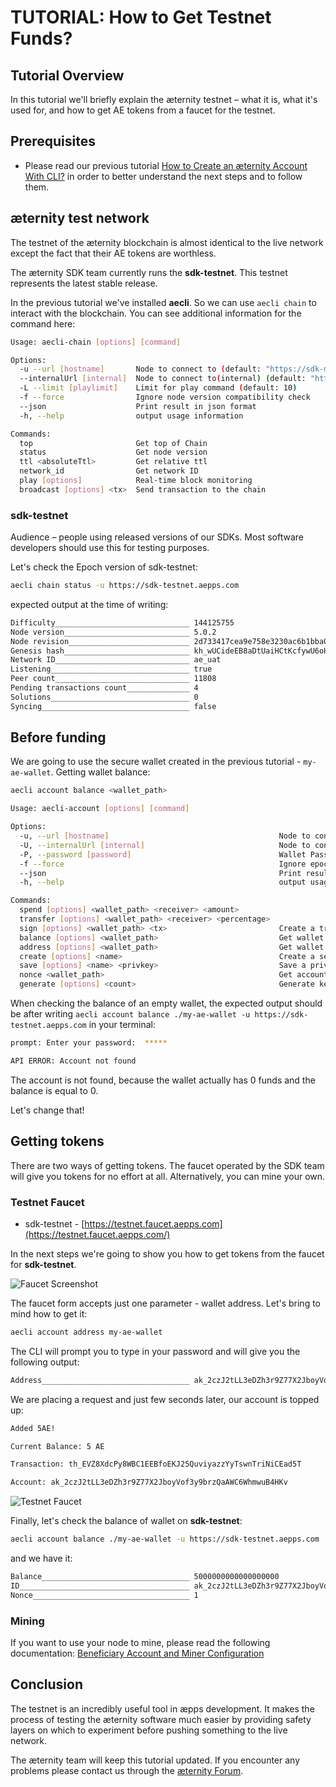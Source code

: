 # TUTORIAL: How to Get Testnet Funds?

## Tutorial Overview

In this tutorial we'll briefly explain the æternity testnet – what it is, what it's used for, and how to get AE tokens from a faucet for the testnet.

## Prerequisites

- Please read our previous tutorial [How to Create an æternity Account With CLI?](account-creation-in-ae-cli.md) in order to better understand the next steps and to follow them.

## æternity test network

The testnet of the æternity blockchain is almost identical to the live network except the fact that their AE tokens are worthless.

The æternity SDK team currently runs the **sdk-testnet**. This testnet represents the latest stable release.

In the previous tutorial we've installed **aecli**. So we can use ```aecli chain``` to interact with the blockchain. You can see additional information for the command here:

```bash
Usage: aecli-chain [options] [command]

Options:
  -u --url [hostname]       Node to connect to (default: "https://sdk-mainnet.aepps.com")
  --internalUrl [internal]  Node to connect to(internal) (default: "https://sdk-mainnet.aepps.com")
  -L --limit [playlimit]    Limit for play command (default: 10)
  -f --force                Ignore node version compatibility check
  --json                    Print result in json format
  -h, --help                output usage information

Commands:
  top                       Get top of Chain
  status                    Get node version
  ttl <absoluteTtl>         Get relative ttl
  network_id                Get network ID
  play [options]            Real-time block monitoring
  broadcast [options] <tx>  Send transaction to the chain
```

### sdk-testnet

Audience – people using released versions of our SDKs. Most software developers should use this for testing purposes.

Let's check the Epoch version of sdk-testnet:

```bash
aecli chain status -u https://sdk-testnet.aepps.com
```

expected output at the time of writing:

```bash
Difficulty______________________________ 144125755
Node version____________________________ 5.0.2
Node revision___________________________ 2d733417cea9e758e3230ac6b1bba0d0ac8a1770
Genesis hash____________________________ kh_wUCideEB8aDtUaiHCtKcfywU6oHZW6gnyci8Mw6S1RSTCnCRu
Network ID______________________________ ae_uat
Listening_______________________________ true
Peer count______________________________ 11808
Pending transactions count______________ 4
Solutions_______________________________ 0
Syncing_________________________________ false
```

## Before funding

We are going to use the secure wallet created in the previous tutorial - ```my-ae-wallet```.
Getting wallet balance:

```bash
aecli account balance <wallet_path>
```

```bash
Usage: aecli-account [options] [command]

Options:
  -u, --url [hostname]                                      Node to connect to (default: "https://sdk-mainnet.aepps.com")
  -U, --internalUrl [internal]                              Node to connect to(internal) (default: "https://sdk-mainnet.aepps.com")
  -P, --password [password]                                 Wallet Password
  -f --force                                                Ignore epoch version compatibility check
  --json                                                    Print result in json format
  -h, --help                                                output usage information

Commands:
  spend [options] <wallet_path> <receiver> <amount>
  transfer [options] <wallet_path> <receiver> <percentage>
  sign [options] <wallet_path> <tx>                         Create a transaction to another wallet
  balance [options] <wallet_path>                           Get wallet balance
  address [options] <wallet_path>                           Get wallet address
  create [options] <name>                                   Create a secure wallet
  save [options] <name> <privkey>                           Save a private keys string to a password protected file wallet
  nonce <wallet_path>                                       Get account nonce
  generate [options] <count>                                Generate keyPairs
```

When checking the balance of an empty wallet, the expected output should be after writing `aecli account balance ./my-ae-wallet -u https://sdk-testnet.aepps.com` in your terminal:

```bash
prompt: Enter your password:  *****

API ERROR: Account not found
```

The account is not found, because the wallet actually has 0 funds and the balance is equal to 0.

Let's change that!

## Getting tokens

There are two ways of getting tokens. The faucet operated by the SDK team will give you tokens for no effort at all. Alternatively, you can mine your own.

### Testnet Faucet

- sdk-testnet - [https://testnet.faucet.aepps.com](https://testnet.faucet.aepps.com/)

In the next steps we're going to show you how to get tokens from the faucet for **sdk-testnet**.

![Faucet Screenshot](https://i.ibb.co/jyBqgfK/Screenshot-from-2019-11-07-22-42-02.png)

The faucet form accepts just one parameter - wallet address.
Let's bring to mind how to get it:

```bash
aecli account address my-ae-wallet
```

The CLI will prompt you to type in your password and will give you the following output:

```bash
Address_________________________________ ak_2czJ2tLL3eDZh3r9Z77X2JboyVof3y9brzQaAWC6WhmwuB4HKv
```

We are placing a request and just few seconds later, our account is topped up:

```txt
Added 5AE!

Current Balance: 5 AE

Transaction: th_EVZ8XdcPy8WBC1EEBfoEKJ25QuviyazzYyTswnTriNiCEad5T

Account: ak_2czJ2tLL3eDZh3r9Z77X2JboyVof3y9brzQaAWC6WhmwuB4HKv
```

![Testnet Faucet](https://i.ibb.co/b68Fn3V/Screenshot-from-2019-11-07-22-47-52.png)

Finally, let's check the balance of wallet on **sdk-testnet**:

```bash
aecli account balance ./my-ae-wallet -u https://sdk-testnet.aepps.com
```

and we have it:

```bash
Balance_________________________________ 5000000000000000000
ID______________________________________ ak_2czJ2tLL3eDZh3r9Z77X2JboyVof3y9brzQaAWC6WhmwuB4HKv
Nonce___________________________________ 1
```

### Mining

If you want to use your node to mine, please read the following documentation:
[Beneficiary Account and Miner Configuration](https://github.com/aeternity/epoch/blob/master/docs/configuration.md#beneficiary-account)

## Conclusion

The testnet is an incredibly useful tool in æpps development. It makes the process of testing the æternity software much easier by providing safety layers on which to experiment before pushing something to the live network.

The æternity team will keep this tutorial updated. If you encounter any problems please contact us through the [æternity Forum](https://forum.aeternity.com/c/development).
